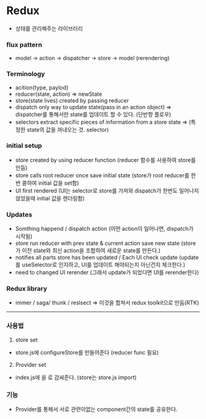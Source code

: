 # Redux

-   상태를 관리해주는 라이브러리

### flux pattern

-   model -> action -> dispatcher -> store -> model (rerendering)

### Terminology

-   acition{type, paylod}
-   reducer(state, action) => newState
-   store(state lives) created by passing reducer
-   dispatch only way to update state(pass in an action object) => dispatcher를 통해서만 state를 업데이트 할 수 있다. (단반향 플로우)
-   selectors extract specific pieces of information from a store state => (특정한 state의 값을 꺼내오는 것. selector)

### initial setup

-   store created by using reducer function (reducer 함수를 사용하여 store를 만듬)
-   store calls root reducer once save initial state (store가 root reducer를 한번 콜하여 initial 값을 set함)
-   UI first rendered (UI는 selector로 store를 가져와 dispatch가 한번도 일어나지 않았을때 initial 값을 렌더링함)

### Updates

-   Somthing happend / dispatch action (어떤 action이 일어나면, dispatch가 시작됨)
-   store run reducer with prev state & current action save new state (store가 이전 state와 최신 action을 조합하여 새로운 state를 만든다.)
-   notifies all parts store has been updated / Each UI check update (update를 useSelector로 인지하고, UI를 업데이트 해야되는지 아닌건지 체크한다.)
-   need to changed UI rerender (그래서 update가 되었다면 UI를 rerender한다)

### Redux library

-   immer / saga/ thunk / reslsect => 이것을 합쳐서 redux toolkit으로 만듬(RTK)

---

### 사용법

1. store set

-   store.js에 configureStore를 만들어준다 (reducer func 필요)

2. Provider set

-   index.js에 <App />을 <Provider store={store}>로 감싸준다. (store는 store.js import)

### 기능

-   Provider를 통해서 서로 관련이없는 component간의 state를 공유한다.
